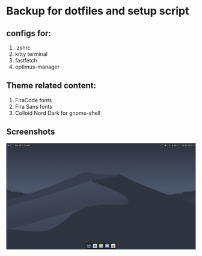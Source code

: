 # Backup for dotfiles and setup script

## configs for:
1. .zshrc
2. kitty terminal
3. fastfetch
4. optimus-manager



## Theme related content:
1. FiraCode fonts
2. Fira Sans fonts
3. Colloid Nord Dark for gnome-shell


## Screenshots
![alt text](https://github.com/ILoveGarlicBread/dotfiles/blob/master/screenshot1.png)
